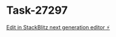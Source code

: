 # Task-27297

[Edit in StackBlitz next generation editor ⚡️](https://stackblitz.com/~/github.com/kevin-turing/Task-27297)